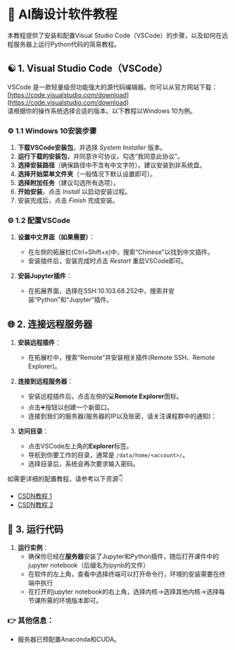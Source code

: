 # 🏁 AI酶设计软件教程

本教程提供了安装和配置Visual Studio Code（VSCode）的步骤，以及如何在远程服务器上运行Python代码的简易教程。

## ☯ 1. Visual Studio Code（VSCode）

VSCode 是一款轻量级但功能强大的源代码编辑器。你可以从官方网站下载：  
[https://code.visualstudio.com/download](https://code.visualstudio.com/download)  
请根据你的操作系统选择合适的版本。以下教程以Windows 10为例。

### ⚙️ 1.1 Windows 10安装步骤

1. **下载VSCode安装包**，并选择 *System Installer* 版本。
2. **运行下载的安装包**，并同意许可协议，勾选“我同意此协议”。
3. **选择安装路径**（确保路径中不含有中文字符）。建议安装到非系统盘。
4. **选择开始菜单文件夹**（一般情况下默认设置即可）。
5. **选择附加任务**（建议勾选所有选项）。
6. **开始安装**，点击 *Install* 以启动安装过程。
7. 安装完成后，点击 *Finish* 完成安装。

### ⚙️ 1.2 配置VSCode

1. **设置中文界面（如果需要）**：
   - 在左侧的拓展栏(Ctrl+Shift+x)中，搜索“Chinese”以找到中文插件。
   - 安装插件后，安装完成时点击 *Restart* 重启VSCode即可。

2. **安装Jupyter插件**：
   - 在拓展界面，选择在SSH:10.103.68.252中，搜索并安装“Python”和“Jupyter”插件。

## 🌐 2. 连接远程服务器

1. **安装远程插件**：
   - 在拓展栏中，搜索“Remote”并安装相关插件(Remote SSH、Remote Explorer)。

2. **连接到远程服务器**：
   - 安装远程插件后，点击左侧的💻**Remote Explorer**图标。
   - 点击➕按钮以创建一个新窗口。
   - 连接到我们的服务器(服务器的IP以及账密，请关注课程群中的通知)：

3. **访问目录**：
   - 点击VSCode左上角的**Explorer**标签。
   - 导航到你要工作的目录，通常是 `/data/home/<account>/`。
   - 选择目录后，系统会再次要求输入密码。

如需更详细的配置教程，请参考以下资源👇
- [CSDN教程 1](https://blog.csdn.net/msdcp/article/details/127033151)
- [CSDN教程 2](https://blog.csdn.net/zhaxun/article/details/120568402)

## 🚩 3. 运行代码

1. **运行实例**：
   - 确保你已经在**服务器**安装了Jupyter和Python插件，随后打开课件中的jupyter notebook（后缀名为ipynb的文件）
   - 在软件的左上角，查看中选择终端可以打开命令行，环境的安装需要在终端中执行
   - 在打开的jupyter notebook的右上角，选择内核->选择其他内核->选择每节课所需的环境版本即可。

### 👉 其他信息：
- 服务器已预配置Anaconda和CUDA。

